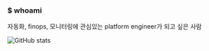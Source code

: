 ### $ whoami

자동화, finops, 모니터링에 관심있는 platform engineer가 되고 싶은 사람 <br>

![GitHub stats](https://github-readme-stats.vercel.app/api?username=hyeongbin96&show_icons=true&theme=merko)
